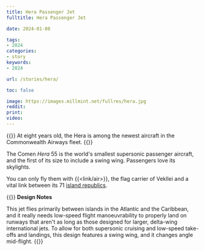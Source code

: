```yaml
---
title: Hera Passenger Jet
fulltitle: Hera Passenger Jet

date: 2024-01-08

tags:
- 2024
categories:
- story
keywords:
- 2024

url: /stories/hera/

toc: false

image: https://images.millmint.net/fullres/hera.jpg
reddit:
print:
video:
---
```

{{<note caption>}}
At eight years old, the Hera is among the newest aircraft in the Commonwealth Airways fleet.
{{</note>}}

The Comen *Hera* 55 is the world's smallest supersonic passenger aircraft, and the first of its size to include a swing wing. Passengers love its skylights.

You can only fly them with {{<link/air>}}, the flag carrier of Vekllei and a vital link between its 71 [island republics](/republics/).

{{<note>}}
**Design Notes**

This jet flies primarily between islands in the Atlantic and the Caribbean, and it really needs low-speed flight manoeuvrability to properly land on runways that aren't as long as those designed for larger, delta-wing international jets. To allow for both supersonic cruising and low-speed take-offs and landings, this design features a swing wing, and it changes angle mid-flight.
{{</note>}}

